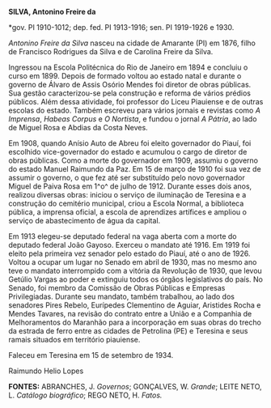 **SILVA, Antonino Freire da**

\*gov. PI 1910-1012; dep. fed. PI 1913-1916; sen. PI 1919-1926 e 1930.

*Antonino Freire da Silva* nasceu na cidade de Amarante (PI) em 1876,
filho de Francisco Rodrigues da Silva e de Carolina Freire da Silva.

Ingressou na Escola Politécnica do Rio de Janeiro em 1894 e concluiu o
curso em 1899. Depois de formado voltou ao estado natal e durante o
governo de Álvaro de Assis Osório Mendes foi diretor de obras públicas.
Sua gestão caracterizou-se pela construção e reforma de vários prédios
públicos. Além dessa atividade, foi professor do Liceu Piauiense e de
outras escolas do estado. Também escreveu para vários jornais e revistas
como *A Imprensa*, *Habeas Corpus* e *O Nortista*, e fundou o jornal *A
Pátria*, ao lado de Miguel Rosa e Abdias da Costa Neves.

Em 1908, quando Anísio Auto de Abreu foi eleito governador do Piauí, foi
escolhido vice-governador do estado e acumulou o cargo de diretor de
obras públicas. Como a morte do governador em 1909, assumiu o governo do
estado Manuel Raimundo da Paz. Em 15 de março de 1910 foi sua vez de
assumir o governo, o que fez até ser substituído pelo novo governador
Miguel de Paiva Rosa em 1^o^ de julho de 1912. Durante esses dois anos,
realizou diversas obras: iniciou o serviço de iluminação de Teresina e a
construção do cemitério municipal, criou a Escola Normal, a biblioteca
pública, a imprensa oficial, a escola de aprendizes artífices e ampliou
o serviço de abastecimento de água da capital.

Em 1913 elegeu-se deputado federal na vaga aberta com a morte do
deputado federal João Gayoso. Exerceu o mandato até 1916. Em 1919 foi
eleito pela primeira vez senador pelo estado do Piauí, até o ano de
1926. Voltou a ocupar um lugar no Senado em abril de 1930, mas no mesmo
ano teve o mandato interrompido com a vitória da Revolução de 1930, que
levou Getúlio Vargas ao poder e extinguiu todos os órgãos legislativos
do país. No Senado, foi membro da Comissão de Obras Públicas e Empresas
Privilegiadas. Durante seu mandato, também trabalhou, ao lado dos
senadores Pires Rebelo, Eurípedes Clementino de Aguiar, Aristides Rocha
e Mendes Tavares, na revisão do contrato entre a União e a Companhia de
Melhoramentos do Maranhão para a incorporação em suas obras do trecho da
estrada de ferro entre as cidades de Petrolina (PE) e Teresina e seus
ramais situados em território piauiense.

Faleceu em Teresina em 15 de setembro de 1934.

Raimundo Helio Lopes

**FONTES:** ABRANCHES, J. *Governos*; GONÇALVES, W. *Grande*; LEITE
NETO, L. *Catálogo biográfico*; REGO NETO, H. *Fatos.*
